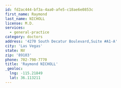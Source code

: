 ```yaml
---
id: fd2ac444-bf3a-4aa0-afe5-c18ae6e0853c
first_name: Raymond
last_name: NICHOLL
license: M.D.
services:
  - general-practice
category: doctors
address: '4270 South Decatur Boulevard,Suite #A1-A'
city: 'Las Vegas'
state: NV
zip: '89103'
phone: 702-798-7770
title: 'Raymond NICHOLL'
_geoloc:
  lng: -115.21849
  lat: 36.113211
---
```

